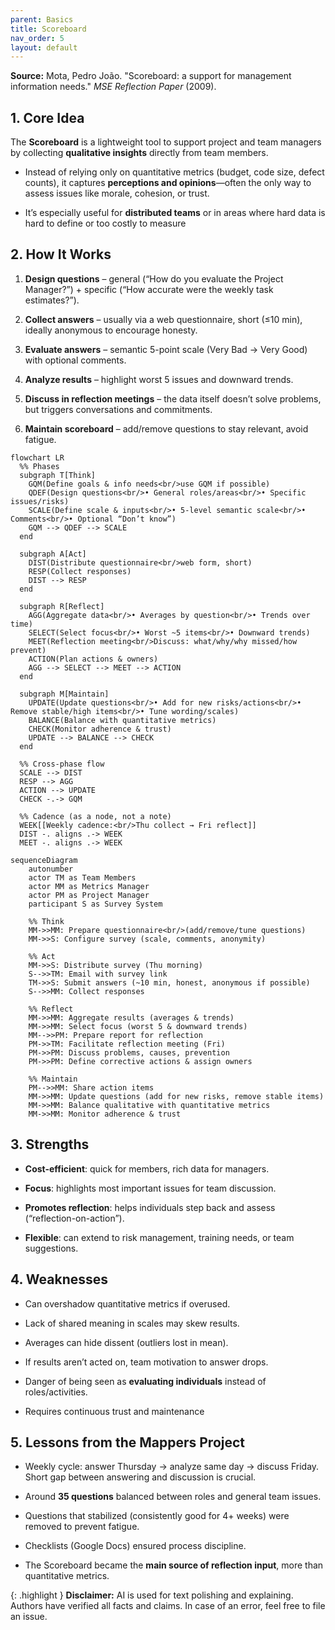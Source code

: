```yaml
---
parent: Basics
title: Scoreboard
nav_order: 5
layout: default
---
```


**Source:**  Mota, Pedro João. "Scoreboard: a support for management information needs." _MSE Reflection Paper_ (2009).
## 1. Core Idea

The **Scoreboard** is a lightweight tool to support project and team managers by collecting **qualitative insights** directly from team members.

- Instead of relying only on quantitative metrics (budget, code size, defect counts), it captures **perceptions and opinions**—often the only way to assess issues like morale, cohesion, or trust.
    
- It’s especially useful for **distributed teams** or in areas where hard data is hard to define or too costly to measure

## 2. How It Works

1. **Design questions** – general (“How do you evaluate the Project Manager?”) + specific (“How accurate were the weekly task estimates?”).
    
2. **Collect answers** – usually via a web questionnaire, short (≤10 min), ideally anonymous to encourage honesty.
    
3. **Evaluate answers** – semantic 5-point scale (Very Bad → Very Good) with optional comments.
    
4. **Analyze results** – highlight worst 5 issues and downward trends.
    
5. **Discuss in reflection meetings** – the data itself doesn’t solve problems, but triggers conversations and commitments.
    
6. **Maintain scoreboard** – add/remove questions to stay relevant, avoid fatigue.

```mermaid
flowchart LR
  %% Phases
  subgraph T[Think]
    GQM(Define goals & info needs<br/>use GQM if possible)
    QDEF(Design questions<br/>• General roles/areas<br/>• Specific issues/risks)
    SCALE(Define scale & inputs<br/>• 5-level semantic scale<br/>• Comments<br/>• Optional “Don’t know”)
    GQM --> QDEF --> SCALE
  end

  subgraph A[Act]
    DIST(Distribute questionnaire<br/>web form, short)
    RESP(Collect responses)
    DIST --> RESP
  end

  subgraph R[Reflect]
    AGG(Aggregate data<br/>• Averages by question<br/>• Trends over time)
    SELECT(Select focus<br/>• Worst ~5 items<br/>• Downward trends)
    MEET(Reflection meeting<br/>Discuss: what/why/why missed/how prevent)
    ACTION(Plan actions & owners)
    AGG --> SELECT --> MEET --> ACTION
  end

  subgraph M[Maintain]
    UPDATE(Update questions<br/>• Add for new risks/actions<br/>• Remove stable/high items<br/>• Tune wording/scales)
    BALANCE(Balance with quantitative metrics)
    CHECK(Monitor adherence & trust)
    UPDATE --> BALANCE --> CHECK
  end

  %% Cross-phase flow
  SCALE --> DIST
  RESP --> AGG
  ACTION --> UPDATE
  CHECK -.-> GQM

  %% Cadence (as a node, not a note)
  WEEK[[Weekly cadence:<br/>Thu collect → Fri reflect]]
  DIST -. aligns .-> WEEK
  MEET -. aligns .-> WEEK

```

```mermaid
sequenceDiagram
    autonumber
    actor TM as Team Members
    actor MM as Metrics Manager
    actor PM as Project Manager
    participant S as Survey System

    %% Think
    MM->>MM: Prepare questionnaire<br/>(add/remove/tune questions)
    MM->>S: Configure survey (scale, comments, anonymity)

    %% Act
    MM->>S: Distribute survey (Thu morning)
    S-->>TM: Email with survey link
    TM->>S: Submit answers (~10 min, honest, anonymous if possible)
    S-->>MM: Collect responses

    %% Reflect
    MM->>MM: Aggregate results (averages & trends)
    MM->>MM: Select focus (worst 5 & downward trends)
    MM-->>PM: Prepare report for reflection
    PM->>TM: Facilitate reflection meeting (Fri)
    PM->>PM: Discuss problems, causes, prevention
    PM->>PM: Define corrective actions & assign owners

    %% Maintain
    PM-->>MM: Share action items
    MM->>MM: Update questions (add for new risks, remove stable items)
    MM->>MM: Balance qualitative with quantitative metrics
    MM->>MM: Monitor adherence & trust

```

## 3. Strengths

- **Cost-efficient**: quick for members, rich data for managers.
    
- **Focus**: highlights most important issues for team discussion.
    
- **Promotes reflection**: helps individuals step back and assess (“reflection-on-action”).
    
- **Flexible**: can extend to risk management, training needs, or team suggestions.

## 4. Weaknesses

- Can overshadow quantitative metrics if overused.
    
- Lack of shared meaning in scales may skew results.
    
- Averages can hide dissent (outliers lost in mean).
    
- If results aren’t acted on, team motivation to answer drops.
    
- Danger of being seen as **evaluating individuals** instead of roles/activities.
    
- Requires continuous trust and maintenance

## 5. Lessons from the Mappers Project

- Weekly cycle: answer Thursday → analyze same day → discuss Friday. Short gap between answering and discussion is crucial.
    
- Around **35 questions** balanced between roles and general team issues.
    
- Questions that stabilized (consistently good for 4+ weeks) were removed to prevent fatigue.
    
- Checklists (Google Docs) ensured process discipline.
    
- The Scoreboard became the **main source of reflection input**, more than quantitative metrics.



{: .highlight }
**Disclaimer:** AI is used for text polishing and explaining. Authors have verified all facts and claims. In case of an error, feel free to file an issue.